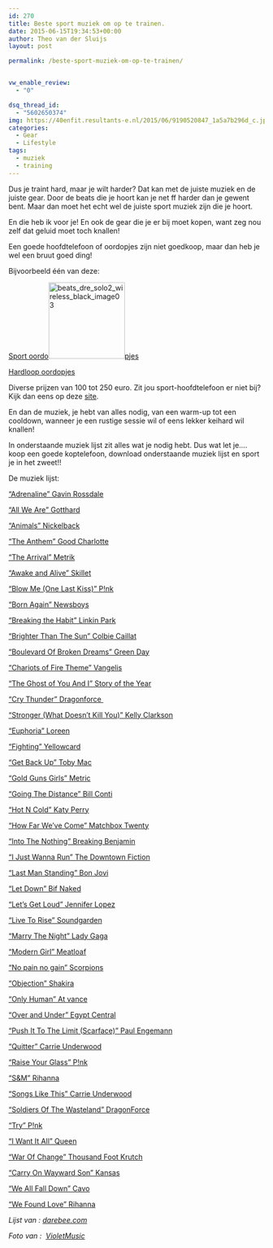 ```yaml
---
id: 270
title: Beste sport muziek om op te trainen.
date: 2015-06-15T19:34:53+00:00
author: Theo van der Sluijs
layout: post

permalink: /beste-sport-muziek-om-op-te-trainen/


vw_enable_review:
  - "0"

dsq_thread_id:
  - "5602650374"
img: https://40enfit.resultants-e.nl/2015/06/9190520847_1a5a7b296d_c.jpg
categories:
  - Gear
  - Lifestyle
tags:
  - muziek
  - training
---
```

Dus je traint hard, maar je wilt harder? Dat kan met de juiste muziek en de juiste gear. Door de beats die je hoort kan je net ff harder dan je gewent bent. Maar dan moet het echt wel de juiste sport muziek zijn die je hoort.

En die heb ik voor je! En ook de gear die je er bij moet kopen, want zeg nou zelf dat geluid moet toch knallen!<!--more-->

Een goede hoofdtelefoon of oordopjes zijn niet goedkoop, maar dan heb je wel een bruut goed ding!

Bijvoorbeeld één van deze:

[Sport oordo<img class="alignleft size-thumbnail wp-image-272" src="https://40enfit.resultants-e.nl/2015/06/beats_dre_solo2_wireless_black_image03-150x150.jpg" alt="beats_dre_solo2_wireless_black_image03" width="150" height="150" srcset="https://40enfit.resultants-e.nl/2015/06/beats_dre_solo2_wireless_black_image03-150x150.jpg 150w, https://40enfit.resultants-e.nl/2015/06/beats_dre_solo2_wireless_black_image03-80x80.jpg 80w, https://40enfit.resultants-e.nl/2015/06/beats_dre_solo2_wireless_black_image03.jpg 300w" sizes="(max-width: 150px) 100vw, 150px" />pjes](https://40enfit.nl/run/sport-oordopjes/)
  
[Hardloop oordopjes](https://40enfit.nl/run/hardloop-oordopjes/)

Diverse prijzen van 100 tot 250 euro. Zit jou sport-hoofdtelefoon er niet bij? Kijk dan eens op deze <a href="https://40enfit.nl/run/oordopjes/" target="_blank" rel="noopener">site</a>.

En dan de muziek, je hebt van alles nodig, van een warm-up tot een cooldown, wanneer je een rustige sessie wil of eens lekker keihard wil knallen!

In onderstaande muziek lijst zit alles wat je nodig hebt. Dus wat let je&#8230;. koop een goede koptelefoon, download onderstaande muziek lijst en sport je in het zweet!!

De muziek lijst:
  
<a href="http://goo.gl/nwoXfG" target="_blank" rel="noopener">&#8220;Adrenaline&#8221; Gavin Rossdale</a>
  
<a href="http://goo.gl/WSAMc4" target="_blank" rel="noopener">&#8220;All We Are&#8221; Gotthard</a>
  
<a href="http://goo.gl/rOKCd3" target="_blank" rel="noopener">&#8220;Animals&#8221; Nickelback</a>
  
<a href="http://goo.gl/QoCSk7" target="_blank" rel="noopener">&#8220;The Anthem&#8221; Good Charlotte</a>
  
<a href="http://goo.gl/QPLvBO" target="_blank" rel="noopener">&#8220;The Arrival&#8221; Metrik</a>
  
<a href="http://goo.gl/h8opaA" target="_blank" rel="noopener">&#8220;Awake and Alive&#8221; Skillet</a>
  
<a href="http://goo.gl/oauEUT" target="_blank" rel="noopener">&#8220;Blow Me (One Last Kiss)&#8221; P!nk</a>
  
<a href="http://goo.gl/7grNf8" target="_blank" rel="noopener">&#8220;Born Again&#8221; Newsboys</a>
  
<a href="http://goo.gl/gbiFvv" target="_blank" rel="noopener">&#8220;Breaking the Habit&#8221; Linkin Park</a>
  
<a href="http://goo.gl/2QviWv" target="_blank" rel="noopener">&#8220;Brighter Than The Sun&#8221; Colbie Caillat</a>
  
<a href="http://goo.gl/0K80y8" target="_blank" rel="noopener">&#8220;Boulevard Of Broken Dreams&#8221; Green Day</a>
  
<a href="http://goo.gl/Jyy4Xh" target="_blank" rel="noopener">&#8220;Chariots of Fire Theme&#8221; Vangelis</a>
  
<a href="http://goo.gl/RGhWEX" target="_blank" rel="noopener">&#8220;The Ghost of You And I&#8221; Story of the Year</a>
  
<a href="http://goo.gl/9CXxjT" target="_blank" rel="noopener">&#8220;Cry Thunder&#8221; Dragonforce </a>
  
<a href="http://goo.gl/j7hdHD" target="_blank" rel="noopener">&#8220;Stronger (What Doesn&#8217;t Kill You)&#8221; Kelly Clarkson</a>
  
<a href="http://goo.gl/as8wE8" target="_blank" rel="noopener">&#8220;Euphoria&#8221; Loreen</a>
  
<a href="http://goo.gl/kIH5Pa" target="_blank" rel="noopener">&#8220;Fighting&#8221; Yellowcard</a>
  
<a href="http://goo.gl/Oiprwk" target="_blank" rel="noopener">&#8220;Get Back Up&#8221; Toby Mac</a>
  
<a href="http://goo.gl/ZJqlXF" target="_blank" rel="noopener">&#8220;Gold Guns Girls&#8221; Metric</a>
  
<a href="http://goo.gl/uZUkj3" target="_blank" rel="noopener">&#8220;Going The Distance&#8221; Bill Conti</a>
  
<a href="http://goo.gl/R6tZfu" target="_blank" rel="noopener">&#8220;Hot N Cold&#8221; Katy Perry</a>
  
<a href="http://goo.gl/T3ruzI" target="_blank" rel="noopener">&#8220;How Far We&#8217;ve Come&#8221; Matchbox Twenty</a>
  
<a href="http://goo.gl/toSnzt" target="_blank" rel="noopener">&#8220;Into The Nothing&#8221; Breaking Benjamin</a>
  
<a href="http://goo.gl/AOgo1S" target="_blank" rel="noopener">&#8220;I Just Wanna Run&#8221; The Downtown Fiction</a>
  
<a href="http://goo.gl/G2t8x3" target="_blank" rel="noopener">&#8220;Last Man Standing&#8221; Bon Jovi</a>
  
<a href="http://goo.gl/G456n9" target="_blank" rel="noopener">&#8220;Let Down&#8221; Bif Naked</a>
  
<a href="http://goo.gl/MX5yV9" target="_blank" rel="noopener">&#8220;Let&#8217;s Get Loud&#8221; Jennifer Lopez</a>
  
<a href="http://goo.gl/42motB" target="_blank" rel="noopener">&#8220;Live To Rise&#8221; Soundgarden</a>
  
<a href="http://goo.gl/7aSj2s" target="_blank" rel="noopener">&#8220;Marry The Night&#8221; Lady Gaga</a>
  
<a href="http://goo.gl/TczkfR" target="_blank" rel="noopener">&#8220;Modern Girl&#8221; Meatloaf</a>
  
<a href="http://goo.gl/U76qfr" target="_blank" rel="noopener">&#8220;No pain no gain&#8221; Scorpions</a>
  
<a href="http://goo.gl/0FGi1c" target="_blank" rel="noopener">&#8220;Objection&#8221; Shakira</a>
  
<a href="http://goo.gl/sJVTRQ" target="_blank" rel="noopener">&#8220;Only Human&#8221; At vance</a>
  
<a href="http://goo.gl/zOSEPC" target="_blank" rel="noopener">&#8220;Over and Under&#8221; Egypt Central</a>
  
<a href="http://goo.gl/vodi8m" target="_blank" rel="noopener">&#8220;Push It To The Limit (Scarface)&#8221; Paul Engemann</a>
  
<a href="http://goo.gl/cLOqJC" target="_blank" rel="noopener">&#8220;Quitter&#8221; Carrie Underwood</a>
  
<a href="http://goo.gl/r8jYj5" target="_blank" rel="noopener">&#8220;Raise Your Glass&#8221; P!nk</a>
  
<a href="http://goo.gl/WRZLcF" target="_blank" rel="noopener">&#8220;S&M&#8221; Rihanna</a>
  
<a href="http://goo.gl/0eZpBB" target="_blank" rel="noopener">&#8220;Songs Like This&#8221; Carrie Underwood</a>
  
<a href="http://goo.gl/5EmBUX" target="_blank" rel="noopener">&#8220;Soldiers Of The Wasteland&#8221; DragonForce</a>
  
<a href="http://goo.gl/CTnFhr" target="_blank" rel="noopener">&#8220;Try&#8221; P!nk</a>
  
<a href="http://goo.gl/NAfbrr" target="_blank" rel="noopener">&#8220;I Want It All&#8221; Queen</a>
  
<a href="http://goo.gl/vcvG1p" target="_blank" rel="noopener">&#8220;War Of Change&#8221; Thousand Foot Krutch</a>
  
<a href="http://goo.gl/Uq0xKE" target="_blank" rel="noopener">&#8220;Carry On Wayward Son&#8221; Kansas</a>
  
<a href="http://goo.gl/T7pFuY" target="_blank" rel="noopener">&#8220;We All Fall Down&#8221; Cavo</a>
  
<a href="http://goo.gl/hxayX0" target="_blank" rel="noopener">&#8220;We Found Love&#8221; Rihanna</a>

_Lijst van : [darebee.com](http://darebee.com/)_

_Foto van :  [VioletMusic](https://www.flickr.com/photos/violet96/)_
